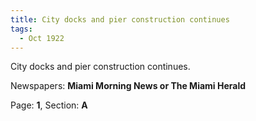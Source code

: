 ```yaml
---  
title: City docks and pier construction continues  
tags:  
  - Oct 1922  
---  
```

  
City docks and pier construction continues.  
  
Newspapers: **Miami Morning News or The Miami Herald**  
  
Page: **1**, Section: **A** 
